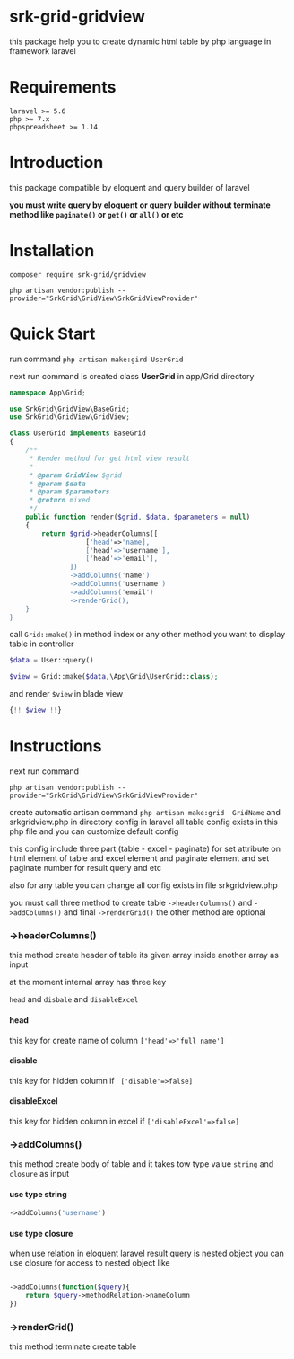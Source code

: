 # srk-grid-gridview

this package help you to create dynamic html table by php language in framework laravel  

# Requirements
    laravel >= 5.6
    php >= 7.x
    phpspreadsheet >= 1.14
    
# Introduction

this package compatible by eloquent and query builder of laravel 

**you must write query by eloquent or query builder without terminate method like ` paginate() ` or ` get() ` or ` all() `  or etc**

    
# Installation

` composer require srk-grid/gridview `

` php artisan vendor:publish --provider="SrkGrid\GridView\SrkGridViewProvider" `


# Quick Start

run command 
`php artisan make:gird UserGrid `

next run command is created class **UserGrid** in app/Grid directory

```php 
namespace App\Grid;

use SrkGrid\GridView\BaseGrid;
use SrkGrid\GridView\GridView;

class UserGrid implements BaseGrid
{
    /**
     * Render method for get html view result
     *
     * @param GridView $grid
     * @param $data
     * @param $parameters
     * @return mixed
     */
    public function render($grid, $data, $parameters = null)
    {
        return $grid->headerColumns([
                   ['head'=>'name],
                   ['head'=>'username'],
                   ['head'=>'email'],
               ])
               ->addColumns('name')
               ->addColumns('username')
               ->addColumns('email')
               ->renderGrid();
    }
}
``` 

call ` Grid::make() `  in method index or any other method you want to display table in controller   

```php 
$data = User::query()

$view = Grid::make($data,\App\Grid\UserGrid::class);

```

and render ` $view ` in blade view 

```php 
{!! $view !!}
``` 


# Instructions

next run command
 
` php artisan vendor:publish --provider="SrkGrid\GridView\SrkGridViewProvider" `
  
create automatic artisan command ` php artisan make:grid  GridName ` 
and  srkgridview.php in directory config in laravel
all table config exists in this php file and you can customize default config  


this config include three part  (table - excel - paginate) for set attribute on html element of table
and excel element and paginate element and  set paginate number for result query and etc 

also for any table you can change all config exists in file srkgridview.php

you must call three method to create table ` ->headerColumns() ` and ` ->addColumns() ` and final ` ->renderGrid() `
the other method are optional

### ->headerColumns()

this method  create header of table its given array inside another array as input 
 
at the moment internal array has three key 

` head ` and ` disbale ` and ` disableExcel `

#### head

this key for create name of column ` ['head'=>'full name'] `

#### disable

this key for hidden column if `  ['disable'=>false] `

#### disableExcel 

this key for hidden column in excel  if  ` ['disableExcel'=>false] `


### ->addColumns()
 
this method create body of table and it takes tow type value  ` string ` and ` closure `  as input

#### use type string
 
```php
->addColumns('username') 
 ```
 
#### use type closure

when use relation in eloquent laravel result query is nested object 
you can use closure for access to nested object  like

```php

->addColumns(function($query){
    return $query->methodRelation->nameColumn
})
```


### ->renderGrid()

this method terminate create table 



